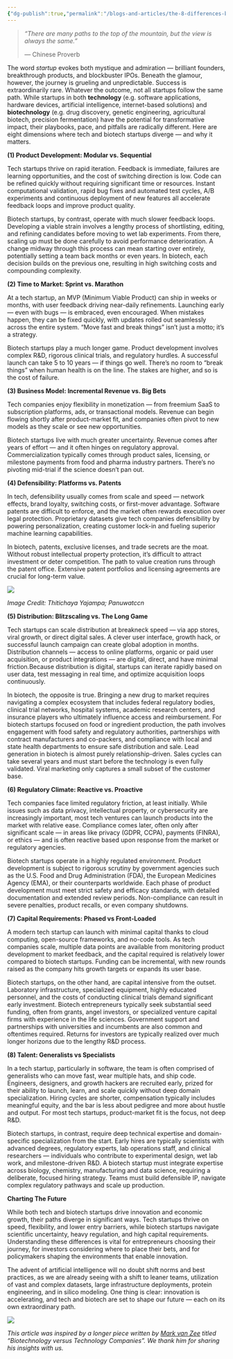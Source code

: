 ```yaml
---
{"dg-publish":true,"permalink":"/blogs-and-articles/the-8-differences-between-tech-and-biotech-startups/","created":"2025-09-27T23:29:27.483+01:00","updated":"2025-10-10T23:50:34.009+01:00"}
---
```


> *“There are many paths to the top of the mountain, but the view is always the same.”*
> 
> — Chinese Proverb

The word *startup* evokes both mystique and admiration — brilliant founders, breakthrough products, and blockbuster IPOs. Beneath the glamour, however, the journey is grueling and unpredictable. Success is extraordinarily rare. Whatever the outcome, not all startups follow the same path. While startups in both **technology** (e.g. software applications, hardware devices, artificial intelligence, internet-based solutions) and **biotechnology** (e.g. drug discovery, genetic engineering, agricultural biotech, precision fermentation) have the potential for transformative impact, their playbooks, pace, and pitfalls are radically different. Here are eight dimensions where tech and biotech startups diverge — and why it matters.

**(1) Product Development: Modular vs. Sequential**

Tech startups thrive on rapid iteration. Feedback is immediate, failures are learning opportunities, and the cost of switching direction is low. Code can be refined quickly without requiring significant time or resources. Instant computational validation, rapid bug fixes and automated test cycles, A/B experiments and continuous deployment of new features all accelerate feedback loops and improve product quality.

Biotech startups, by contrast, operate with much slower feedback loops. Developing a viable strain involves a lengthy process of shortlisting, editing, and refining candidates before moving to wet lab experiments. From there, scaling up must be done carefully to avoid performance deterioration. A change midway through this process can mean starting over entirely, potentially setting a team back months or even years. In biotech, each decision builds on the previous one, resulting in high switching costs and compounding complexity.

**(2) Time to Market: Sprint vs. Marathon**

At a tech startup, an MVP (Minimum Viable Product) can ship in weeks or months, with user feedback driving near-daily refinements. Launching early — even with bugs — is embraced, even encouraged. When mistakes happen, they can be fixed quickly, with updates rolled out seamlessly across the entire system. “Move fast and break things” isn’t just a motto; it’s a strategy.

Biotech startups play a much longer game. Product development involves complex R&D, rigorous clinical trials, and regulatory hurdles. A successful launch can take 5 to 10 years — if things go well. There’s no room to “break things” when human health is on the line. The stakes are higher, and so is the cost of failure.

**(3) Business Model: Incremental Revenue vs. Big Bets**

Tech companies enjoy flexibility in monetization — from freemium SaaS to subscription platforms, ads, or transactional models. Revenue can begin flowing shortly after product-market fit, and companies often pivot to new models as they scale or see new opportunities.

Biotech startups live with much greater uncertainty. Revenue comes after years of effort — and it often hinges on regulatory approval. Commercialization typically comes through product sales, licensing, or milestone payments from food and pharma industry partners. There’s no pivoting mid-trial if the science doesn’t pan out.

**(4) Defensibility: Platforms vs. Patents**

In tech, defensibility usually comes from scale and speed — network effects, brand loyalty, switching costs, or first-mover advantage. Software patents are difficult to enforce, and the market often rewards execution over legal protection. Proprietary datasets give tech companies defensibility by powering personalization, creating customer lock-in and fueling superior machine learning capabilities.

In biotech, patents, exclusive licenses, and trade secrets are the moat. Without robust intellectual property protection, it’s difficult to attract investment or deter competition. The path to value creation runs through the patent office. Extensive patent portfolios and licensing agreements are crucial for long-term value.

![](https://www.goodsignal.com/p/%7B%22src%22:%22https://substack-post-media.s3.amazonaws.com/public/images/56bcffe6-5965-4a74-b826-2e3f3a75406f_1536x1024.png%22,%22srcNoWatermark%22:null,%22fullscreen%22:null,%22imageSize%22:null,%22height%22:971,%22width%22:1456,%22resizeWidth%22:null,%22bytes%22:1883922,%22alt%22:null,%22title%22:null,%22type%22:%22image/png%22,%22href%22:null,%22belowTheFold%22:true,%22topImage%22:false,%22internalRedirect%22:%22https://www.goodsignal.com/i/173753817?img=https%3A%2F%2Fsubstack-post-media.s3.amazonaws.com%2Fpublic%2Fimages%2F56bcffe6-5965-4a74-b826-2e3f3a75406f_1536x1024.png%22,%22isProcessing%22:false,%22align%22:null,%22offset%22:false})

*Image Credit: Thitichaya Yajampa; Panuwatccn*

**(5) Distribution: Blitzscaling vs. The Long Game**

Tech startups can scale distribution at breakneck speed — via app stores, viral growth, or direct digital sales. A clever user interface, growth hack, or successful launch campaign can create global adoption in months. Distribution channels — access to online platforms, organic or paid user acquisition, or product integrations — are digital, direct, and have minimal friction.Because distribution is digital, startups can iterate rapidly based on user data, test messaging in real time, and optimize acquisition loops continuously.

In biotech, the opposite is true. Bringing a new drug to market requires navigating a complex ecosystem that includes federal regulatory bodies, clinical trial networks, hospital systems, academic research centers, and insurance players who ultimately influence access and reimbursement. For biotech startups focused on food or ingredient production, the path involves engagement with food safety and regulatory authorities, partnerships with contract manufacturers and co-packers, and compliance with local and state health departments to ensure safe distribution and sale. Lead generation in biotech is almost purely relationship-driven. Sales cycles can take several years and must start before the technology is even fully validated. Viral marketing only captures a small subset of the customer base.

**(6) Regulatory Climate: Reactive vs. Proactive**

Tech companies face limited regulatory friction, at least initially. While issues such as data privacy, intellectual property, or cybersecurity are increasingly important, most tech ventures can launch products into the market with relative ease. Compliance comes later, often only after significant scale — in areas like privacy (GDPR, CCPA), payments (FINRA), or ethics — and is often reactive based upon response from the market or regulatory agencies.

Biotech startups operate in a highly regulated environment. Product development is subject to rigorous scrutiny by government agencies such as the U.S. Food and Drug Administration (FDA), the European Medicines Agency (EMA), or their counterparts worldwide. Each phase of product development must meet strict safety and efficacy standards, with detailed documentation and extended review periods. Non-compliance can result in severe penalties, product recalls, or even company shutdowns.

**(7) Capital Requirements: Phased vs Front-Loaded**

A modern tech startup can launch with minimal capital thanks to cloud computing, open-source frameworks, and no-code tools. As tech companies scale, multiple data points are available from monitoring product development to market feedback, and the capital required is relatively lower compared to biotech startups. Funding can be incremental, with new rounds raised as the company hits growth targets or expands its user base.

Biotech startups, on the other hand, are capital intensive from the outset. Laboratory infrastructure, specialized equipment, highly educated personnel, and the costs of conducting clinical trials demand significant early investment. Biotech entrepreneurs typically seek substantial seed funding, often from grants, angel investors, or specialized venture capital firms with experience in the life sciences. Government support and partnerships with universities and incumbents are also common and oftentimes required. Returns for investors are typically realized over much longer horizons due to the lengthy R&D process.

**(8) Talent: Generalists vs Specialists**

In a tech startup, particularly in software, the team is often comprised of generalists who can move fast, wear multiple hats, and ship code. Engineers, designers, and growth hackers are recruited early, prized for their ability to launch, learn, and scale quickly without deep domain specialization. Hiring cycles are shorter, compensation typically includes meaningful equity, and the bar is less about pedigree and more about hustle and output. For most tech startups, product-market fit is the focus, not deep R&D.

Biotech startups, in contrast, require deep technical expertise and domain-specific specialization from the start. Early hires are typically scientists with advanced degrees, regulatory experts, lab operations staff, and clinical researchers — individuals who contribute to experimental design, wet lab work, and milestone-driven R&D. A biotech startup must integrate expertise across biology, chemistry, manufacturing and data science, requiring a deliberate, focused hiring strategy. Teams must build defensible IP, navigate complex regulatory pathways and scale up production.

**Charting The Future**

While both tech and biotech startups drive innovation and economic growth, their paths diverge in significant ways. Tech startups thrive on speed, flexibility, and lower entry barriers, while biotech startups navigate scientific uncertainty, heavy regulation, and high capital requirements. Understanding these differences is vital for entrepreneurs choosing their journey, for investors considering where to place their bets, and for policymakers shaping the environments that enable innovation.

The advent of artificial intelligence will no doubt shift norms and best practices, as we are already seeing with a shift to leaner teams, utilization of vast and complex datasets, large infrastructure deployments, protein engineering, and in silico modeling. One thing is clear: innovation is accelerating, and tech and biotech are set to shape our future — each on its own extraordinary path.

![](https://www.goodsignal.com/p/%7B%22src%22:%22https://substack-post-media.s3.amazonaws.com/public/images/ff396085-21e2-4e4c-8c44-0335d42573cb_3052x1655.png%22,%22srcNoWatermark%22:null,%22fullscreen%22:null,%22imageSize%22:null,%22height%22:790,%22width%22:1456,%22resizeWidth%22:null,%22bytes%22:369687,%22alt%22:null,%22title%22:null,%22type%22:%22image/png%22,%22href%22:null,%22belowTheFold%22:true,%22topImage%22:false,%22internalRedirect%22:%22https://www.goodsignal.com/i/173753817?img=https%3A%2F%2Fsubstack-post-media.s3.amazonaws.com%2Fpublic%2Fimages%2Fff396085-21e2-4e4c-8c44-0335d42573cb_3052x1655.png%22,%22isProcessing%22:false,%22align%22:null,%22offset%22:false})

*This article was inspired by a longer piece written by [Mark van Zee](https://www.linkedin.com/in/mark-van-zee-089910154/) titled “Biotechnology versus Technology Companies”. We thank him for sharing his insights with us.*
